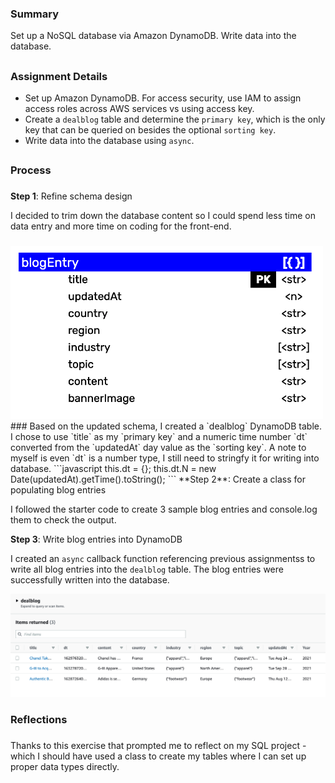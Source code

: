### Summary
Set up a NoSQL database via Amazon DynamoDB. Write data into the database.
##
### Assignment Details
- Set up Amazon DynamoDB. For access security, use IAM to assign access roles across AWS services vs using access key.
- Create a  `dealblog` table and determine the `primary key`, which is the only key that can be queried on besides the optional `sorting key`.
- Write data into the database using `async`.  

##
### Process
###
**Step 1**: Refine schema design

I decided to trim down the database content so I could spend less time on data entry and more time on coding for the front-end. 
###
<img src="./nosql_diagram_v3.png" width="500" alt="schema design diagram">
###
Based on the updated schema, I created a `dealblog` DynamoDB table. I chose to use `title` as my `primary key` and a numeric time number `dt` converted from the `updatedAt` day value as the `sorting key`. A note to myself is even `dt` is a number type, I still need to stringfy it for writing into database.
```javascript 
 this.dt = {}; 
    this.dt.N = new Date(updatedAt).getTime().toString();
```
**Step 2**: Create a class for populating blog entries 

I followed the starter code to create 3 sample blog entries and console.log them to check the output.

**Step 3**: Write blog entries into DynamoDB

I created an `async` callback function referencing previous assignmentss to write all blog entries into the `dealblog` table. The blog entries were successfully written into the database.

<img src="./DynamoDB_return.png" width="800" alt="DynamoDB returns">

### Reflections
###
Thanks to this exercise that prompted me to reflect on my SQL project - which I should have used a class to create my tables where I can set up proper data types directly. 

